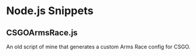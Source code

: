# Node.js Snippets

## CSGOArmsRace.js
An old script of mine that generates a custom Arms Race config for CSGO.
